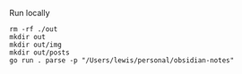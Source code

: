 Run locally

```shell
rm -rf ./out
mkdir out
mkdir out/img
mkdir out/posts
go run . parse -p "/Users/lewis/personal/obsidian-notes"
```